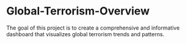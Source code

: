 # Global-Terrorism-Overview
The goal of this project is to create a comprehensive and informative dashboard that visualizes global terrorism trends and patterns.
